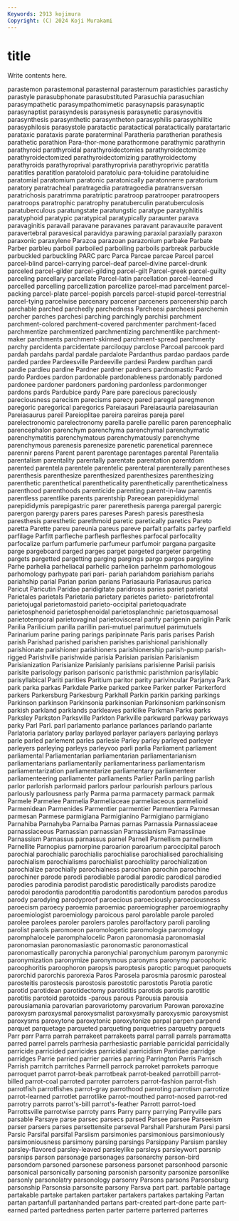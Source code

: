 ```yaml
---
Keywords: 2913 kojimura
Copyright: (C) 2024 Koji Murakami
---
```


# title

Write contents here.



 parastemon parastemonal parasternal parasternum parastichies parastichy
parastyle parasubphonate parasubstituted Parasuchia parasuchian parasympathetic parasympathomimetic parasynapsis parasynaptic parasynaptist
parasyndesis parasynesis parasynetic parasynovitis parasynthesis parasynthetic parasyntheton parasyphilis parasyphilitic parasyphilosis
parasystole paratactic paratactical paratactically paratartaric parataxic parataxis parate paraterminal Paratheria
paratherian parathesis parathetic parathion Para-thor-mone parathormone parathymic parathyrin parathyroid parathyroidal
parathyroidectomies parathyroidectomize parathyroidectomized parathyroidectomizing parathyroidectomy parathyroids parathyroprival parathyroprivia parathyroprivic paratitla
paratitles paratitlon paratoloid paratoluic para-toluidine paratoluidine paratomial paratomium paratonic paratonically
paratonnerre paratorium paratory paratracheal paratragedia paratragoedia paratransversan paratrichosis paratrimma paratriptic
paratroop paratrooper paratroopers paratroops paratrophic paratrophy paratuberculin paratuberculosis paratuberculous paratungstate
paratungstic paratype paratyphlitis paratyphoid paratypic paratypical paratypically paraunter parava paravaginitis
paravail paravane paravanes paravant paravauxite paravent paravertebral paravesical paravidya parawing
paraxial paraxially paraxon paraxonic paraxylene Parazoa parazoan parazonium parbake Parbate
Parber parbleu parboil parboiled parboiling parboils parbreak parbuckle parbuckled parbuckling
PARC parc Parca Parcae parcae Parcel parcel parcel-blind parcel-carrying parcel-deaf
parcel-divine parcel-drunk parceled parcel-gilder parcel-gilding parcel-gilt Parcel-greek parcel-guilty parceling parcellary
parcellate Parcel-latin parcellation parcel-learned parcelled parcelling parcellization parcellize parcel-mad parcelment
parcel-packing parcel-plate parcel-popish parcels parcel-stupid parcel-terrestrial parcel-tying parcelwise parcenary parcener
parceners parcenership parch parchable parched parchedly parchedness Parcheesi parcheesi parchemin
parcher parches parchesi parching parchingly parchisi parchment parchment-colored parchment-covered parchmenter
parchment-faced parchmentize parchmentized parchmentizing parchmentlike parchment-maker parchments parchment-skinned parchment-spread parchmenty
parchy parcidenta parcidentate parciloquy parclose Parcoal parcook pard pardah pardahs
pardal pardale pardalote Pardanthus pardao pardaos parde parded pardee Pardeesville
Pardeeville pardesi Pardew pardhan pardi pardie pardieu pardine Pardner pardner
pardners pardnomastic Pardo pardo Pardoes pardon pardonable pardonableness pardonably pardoned
pardonee pardoner pardoners pardoning pardonless pardonmonger pardons pards Pardubice pardy
Pare pare parecious pareciously pareciousness parecism parecisms parecy pared paregal
paregmenon paregoric paregorical paregorics Pareiasauri Pareiasauria pareiasaurian Pareiasaurus pareil Pareioplitae
pareira pareiras pareja parel parelectronomic parelectronomy parella parelle parellic paren
parencephalic parencephalon parenchym parenchyma parenchymal parenchymatic parenchymatitis parenchymatous parenchymatously parenchyme
parenchymous parenesis parenesize parenetic parenetical parennece parennir parens Parent parent
parentage parentages parental Parentalia parentalism parentality parentally parentate parentation parentdom
parented parentela parentele parentelic parenteral parenterally parentheses parenthesis parenthesize parenthesized
parenthesizes parenthesizing parenthetic parenthetical parentheticality parenthetically parentheticalness parenthood parenthoods parenticide
parenting parent-in-law parentis parentless parentlike parents parentship Pareoean parepididymal parepididymis
parepigastric parer parerethesis parerga parergal parergic parergon parergy parers pares
pareses Paresh paresis paresthesia paresthesis paresthetic parethmoid paretic paretically paretics
Pareto paretta Parette pareu pareunia pareus pareve parfait parfaits parfey
parfield parfilage Parfitt parfleche parflesh parfleshes parfocal parfocality parfocalize parfum
parfumerie parfumeur parfumoir pargana pargasite parge pargeboard parged parges parget
pargeted pargeter pargeting pargets pargetted pargetting parging pargings pargo pargos
pargyline Parhe parhelia parheliacal parhelic parhelion parhelnm parhomologous parhomology parhypate
pari pari- pariah pariahdom pariahism pariahs pariahship parial Parian parian
parians Pariasauria Pariasaurus parica Paricut Paricutin Paridae paridigitate paridrosis paries
pariet parietal Parietales parietals Parietaria parietary parietes parieto- parietofrontal parietojugal
parietomastoid parieto-occipital parietoquadrate parietosphenoid parietosphenoidal parietosplanchnic parietosquamosal parietotemporal parietovaginal parietovisceral
parify parigenin pariglin Parik Parilia Parilicium parilla parillin pari-mutuel parimutuel
parimutuels Parinarium parine paring parings paripinnate Paris paris parises Parish
parish Parishad parished parishen parishes parishional parishionally parishionate parishioner parishioners
parishionership parish-pump parish-rigged Parishville parishwide parisia Parisian parisian Parisianism Parisianization
Parisianize Parisianly parisians parisienne Parisii parisis parisite parisology parison parisonic
paristhmic paristhmion parisyllabic parisyllabical Pariti parities Paritium paritor parity parivincular
Parjanya Park park parka parkas Parkdale Parke parked parkee Parker
parker Parkerford parkers Parkersburg Parkesburg Parkhall Parkin parkin parking parkings
Parkinson parkinson Parkinsonia parkinsonian Parkinsonism parkinsonism parkish parkland parklands parkleaves
parklike Parkman Parks parks Parksley Parkston Parksville Parkton Parkville parkward
parkway parkways parky Parl Parl. parl parlamento parlance parlances parlando
parlante Parlatoria parlatory parlay parlayed parlayer parlayers parlaying parlays parle
parled parlement parles parlesie Parley parley parleyed parleyer parleyers parleying
parleys parleyvoo parli parlia Parliament parliament parliamental Parliamentarian parliamentarian parliamentarianism
parliamentarians parliamentarily parliamentariness parliamentarism parliamentarization parliamentarize parliamentary parliamenteer parliamenteering parliamenter
parliaments Parlier Parlin parling parlish parlor parlorish parlormaid parlors parlour
parlourish parlours parlous parlously parlousness parly Parma parma parmacety parmack
parmak Parmele Parmelee Parmelia Parmeliaceae parmeliaceous parmelioid Parmenidean Parmenides Parmentier
parmentier Parmentiera Parmesan parmesan Parmese parmigiana Parmigianino Parmigiano parmigiano Parnahiba
Parnahyba Parnaiba Parnas parnas Parnassia Parnassiaceae parnassiaceous Parnassian parnassian Parnassianism
Parnassiinae Parnassism Parnassus parnassus parnel Parnell Parnellism parnellism Parnellite Parnopius
parnorpine paroarion paroarium paroccipital paroch parochial parochialic parochialis parochialise parochialised
parochialising parochialism parochialisms parochialist parochiality parochialization parochialize parochially parochialness parochian
parochin parochine parochiner parode parodi parodiable parodial parodic parodical parodied
parodies parodinia parodist parodistic parodistically parodists parodize parodoi parodontia parodontitia
parodontitis parodontium parodos parodus parody parodying parodyproof paroecious paroeciously paroeciousness
paroecism paroecy paroemia paroemiac paroemiographer paroemiography paroemiologist paroemiology paroicous parol
parolable parole paroled parolee parolees paroler parolers paroles parolfactory paroli
paroling parolist parols paromoeon paromologetic paromologia paromology paromphalocele paromphalocelic Paron
paronomasia paronomasial paronomasian paronomasiastic paronomastic paronomastical paronomastically paronychia paronychial paronychium
paronym paronymic paronymization paronymize paronymous paronyms paronymy paroophoric paroophoritis paroophoron
paropsis paroptesis paroptic paroquet paroquets parorchid parorchis parorexia Paros Parosela
parosmia parosmic parosteal parosteitis parosteosis parostosis parostotic parostotis Parotia parotic
parotid parotidean parotidectomy parotiditis parotids parotis parotitic parotitis parotoid parotoids
-parous parous Parousia parousia parousiamania parovarian parovariotomy parovarium Parowan paroxazine
paroxysm paroxysmal paroxysmalist paroxysmally paroxysmic paroxysmist paroxysms paroxytone paroxytonic paroxytonize
parpal parpen parpend parquet parquetage parqueted parqueting parquetries parquetry parquets
Parr parr Parra parrah parrakeet parrakeets parral parrall parrals parramatta
parred parrel parrels parrhesia parrhesiastic parriable parricidal parricidally parricide parricided
parricides parricidial parricidism Parridae parridge parridges Parrie parried parrier parries
parring Parrington Parris Parrisch Parrish parritch parritches Parrnell parrock parroket
parrokets parroque parroquet parrot parrot-beak parrotbeak parrot-beaked parrotbill parrot-billed parrot-coal
parroted parroter parroters parrot-fashion parrot-fish parrotfish parrotfishes parrot-gray parrothood parroting
parrotism parrotize parrot-learned parrotlet parrotlike parrot-mouthed parrot-nosed parrot-red parrotry parrots
parrot's-bill parrot's-feather Parrott parrot-toed Parrottsville parrotwise parroty parrs Parry parry
parrying Parryville pars parsable Parsaye parse parsec parsecs parsed Parsee
parsee Parseeism parser parsers parses parsettensite parseval Parshall Parshuram Parsi
parsi Parsic Parsifal parsifal Parsiism parsimonies parsimonious parsimoniously parsimoniousness parsimony
parsing parsings Parsippany Parsism parsley parsley-flavored parsley-leaved parsleylike parsleys parsleywort
parsnip parsnips parson parsonage parsonages parsonarchy parson-bird parsondom parsoned parsonese
parsoness parsonet parsonhood parsonic parsonical parsonically parsoning parsonish parsonity parsonize
parsonlike parsonly parsonolatry parsonology parsonry Parsons parsons Parsonsburg parsonship Parsonsia
parsonsite parsony Parsva part part. partable partage partakable partake partaken
partaker partakers partakes partaking Partan partan partanfull partanhanded partans part-created
part-done parte part-earned parted partedness parten parter parterre parterred parterres
